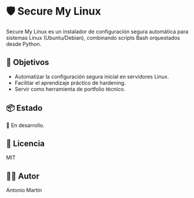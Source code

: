 # 🛡️ Secure My Linux

Secure My Linux es un instalador de configuración segura automática para sistemas Linux (Ubuntu/Debian), combinando scripts Bash orquestados desde Python.

## 🚀 Objetivos
- Automatizar la configuración segura inicial en servidores Linux.
- Facilitar el aprendizaje práctico de hardening.
- Servir como herramienta de portfolio técnico.

## 📦 Estado
🚧 En desarrollo.

## 📑 Licencia
MIT

## 👨‍💻 Autor
Antonio Martín